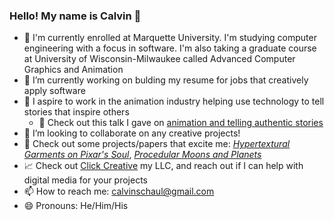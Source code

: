 ### Hello! My name is Calvin 👋

- 🏫 I'm currently enrolled at Marquette University. I'm studying computer engineering with a focus in software. I'm also taking a graduate course at University of Wisconsin-Milwaukee called Advanced Computer Graphics and Animation
- 🔭 I’m currently working on bulding my resume for jobs that creatively apply software
- 🚀 I aspire to work in the animation industry helping use technology to tell stories that inspire others
    - 🎥 Check out this talk I gave on [animation and telling authentic stories](https://youtu.be/uS36q_kWbPQ)
- 👯 I’m looking to collaborate on any creative projects!
- 🔎 Check out some projects/papers that excite me: [_Hypertextural Garments on Pixar's Soul_](https://graphics.pixar.com/library/CurveCloth/paper.pdf), [_Procedular Moons and Planets_](https://www.youtube.com/watch?v=lctXaT9pxA0&ab_channel=SebastianLague)
- 📈 Check out [Click Creative](http://clickcreative.xyz) my LLC, and reach out if I can help with digital media for your projects
- 📫 How to reach me: calvinschaul@gmail.com
- 😄 Pronouns: He/Him/His


